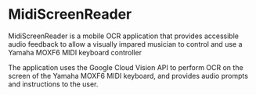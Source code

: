 # MidiScreenReader
MidiScreenReader is a mobile OCR application that provides accessible audio feedback to allow a visually impared musician to control and use a Yamaha MOXF6 MIDI keyboard controller

The application uses the Google Cloud Vision API to perform OCR on the screen of the Yamaha MOXF6 MIDI keyboard, and provides audio prompts and instructions to the user.
